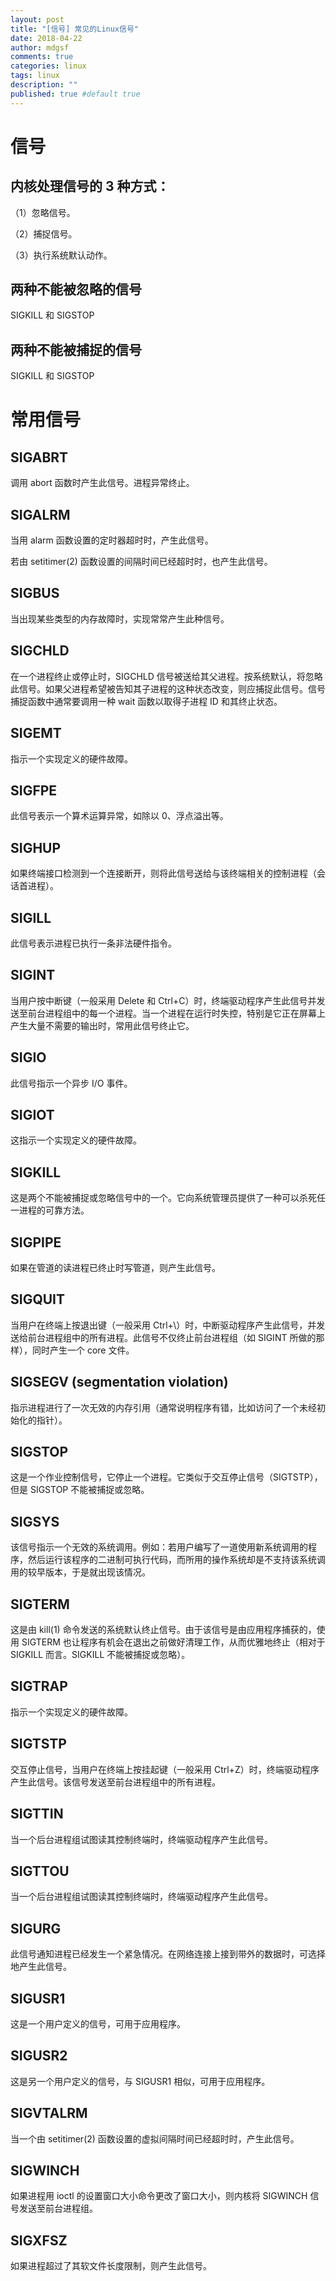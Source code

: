 ```yaml
---
layout: post
title: "[信号] 常见的Linux信号"
date: 2018-04-22
author: mdgsf
comments: true
categories: linux
tags: linux
description: ""
published: true #default true
---
```


# 信号

## 内核处理信号的 3 种方式：

（1）忽略信号。

（2）捕捉信号。

（3）执行系统默认动作。

## 两种不能被忽略的信号

SIGKILL 和 SIGSTOP

## 两种不能被捕捉的信号

SIGKILL 和 SIGSTOP


# 常用信号

## SIGABRT

调用 abort 函数时产生此信号。进程异常终止。

## SIGALRM

当用 alarm 函数设置的定时器超时时，产生此信号。

若由 setitimer(2) 函数设置的间隔时间已经超时时，也产生此信号。

## SIGBUS

当出现某些类型的内存故障时，实现常常产生此种信号。

## SIGCHLD 

在一个进程终止或停止时，SIGCHLD 信号被送给其父进程。按系统默认，将忽略此信号。如果父进程希望被告知其子进程的这种状态改变，则应捕捉此信号。信号捕捉函数中通常要调用一种 wait 函数以取得子进程 ID 和其终止状态。

## SIGEMT

指示一个实现定义的硬件故障。

## SIGFPE 

此信号表示一个算术运算异常，如除以 0、浮点溢出等。

## SIGHUP

如果终端接口检测到一个连接断开，则将此信号送给与该终端相关的控制进程（会话首进程）。

## SIGILL

此信号表示进程已执行一条非法硬件指令。

## SIGINT

当用户按中断键（一般采用 Delete 和 Ctrl+C）时，终端驱动程序产生此信号并发送至前台进程组中的每一个进程。当一个进程在运行时失控，特别是它正在屏幕上产生大量不需要的输出时，常用此信号终止它。

## SIGIO

此信号指示一个异步 I/O 事件。

## SIGIOT

这指示一个实现定义的硬件故障。

## SIGKILL

这是两个不能被捕捉或忽略信号中的一个。它向系统管理员提供了一种可以杀死任一进程的可靠方法。

## SIGPIPE

如果在管道的读进程已终止时写管道，则产生此信号。

## SIGQUIT

当用户在终端上按退出键（一般采用 Ctrl+\）时，中断驱动程序产生此信号，并发送给前台进程组中的所有进程。此信号不仅终止前台进程组（如 SIGINT 所做的那样），同时产生一个 core 文件。

## SIGSEGV (segmentation violation)

指示进程进行了一次无效的内存引用（通常说明程序有错，比如访问了一个未经初始化的指针）。

## SIGSTOP

这是一个作业控制信号，它停止一个进程。它类似于交互停止信号（SIGTSTP），但是 SIGSTOP 不能被捕捉或忽略。

## SIGSYS

该信号指示一个无效的系统调用。例如：若用户编写了一道使用新系统调用的程序，然后运行该程序的二进制可执行代码，而所用的操作系统却是不支持该系统调用的较早版本，于是就出现该情况。

## SIGTERM

这是由 kill(1) 命令发送的系统默认终止信号。由于该信号是由应用程序捕获的，使用 SIGTERM 也让程序有机会在退出之前做好清理工作，从而优雅地终止（相对于 SIGKILL 而言。SIGKILL 不能被捕捉或忽略）。

## SIGTRAP

指示一个实现定义的硬件故障。

## SIGTSTP

交互停止信号，当用户在终端上按挂起键（一般采用 Ctrl+Z）时，终端驱动程序产生此信号。该信号发送至前台进程组中的所有进程。

## SIGTTIN

当一个后台进程组试图读其控制终端时，终端驱动程序产生此信号。

## SIGTTOU

当一个后台进程组试图读其控制终端时，终端驱动程序产生此信号。

## SIGURG

此信号通知进程已经发生一个紧急情况。在网络连接上接到带外的数据时，可选择地产生此信号。

## SIGUSR1

这是一个用户定义的信号，可用于应用程序。

## SIGUSR2

这是另一个用户定义的信号，与 SIGUSR1 相似，可用于应用程序。

## SIGVTALRM

当一个由 setitimer(2) 函数设置的虚拟间隔时间已经超时时，产生此信号。

## SIGWINCH

如果进程用 ioctl 的设置窗口大小命令更改了窗口大小，则内核将 SIGWINCH 信号发送至前台进程组。

## SIGXFSZ

如果进程超过了其软文件长度限制，则产生此信号。

